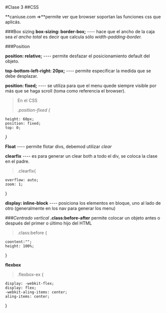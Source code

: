 #Clase 3
##CSS

**caniuse.com =>**permite ver que browser soportan las funciones css que aplicás.

###Box sizing 
**box-sizing: border-box;** ---- hace que el ancho de la caja sea *el ancho total* es decir que calcula sólo *width-padding-border.*

###Position

**position: relative;** ---- permite desfazar el posicionamiento default del objeto.

**top-bottom-left-right: 20px;** ---- permite especificar la medida que se debe desplazar.

**position: fixed;** ---- se utiliza para que el menu quede siempre visible por más que se haga scroll (toma como referencia el browser).

> En el CSS
> 
> *.position-fixed {*
> 
    height: 60px; 
	position: fixed;
	top: 0;
*}*

**Float** ---- permite flotar divs, debemod utilizar *clear*

**clearfix** ---- es para generar un clear both a todo el div, se coloca la clase en el padre.
> .clearfix{
>
	overflow: auto;
	zoom: 1;
}

**display: inline-block** ---- posiciona los elementos en bloque, uno al lado de otro (generalmente en los nav para generar los menu)

###*Centrado vertical*
**.class:before-after** permite colocar un objeto antes o después del primer o último hijo del HTML

> .class:before {
>
	coontent:"";
	height: 100%;
}


**flexbox**
> .flexbox-ex {
> 
	display: -webkit-flex;
	display: flex;
	-webkit-aling-items: center;
	aling-items: center;

}
